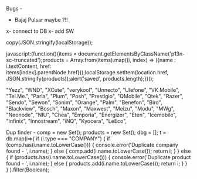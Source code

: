 Bugs -
- Bajaj Pulsar maybe ?!!

x- connect to DB
x- add SW

copy(JSON.stringify(localStorage));

javascript:(function(){items = document.getElementsByClassName('p13n-sc-truncated');products = Array.from(items).map((i, index) => ({name : i.textContent, href: items[index].parentNode.href}));localStorage.setItem(location.href, JSON.stringify(products));alert('saved', products.length);})();

  "Yezz",
  "WND",
  "XCute",
  "verykool",
    "Unnecto",
      "Ulefone",
  "VK Mobile",
    "Tel.Me.",
        "Parla",
      "Plum",
      "Posh",
      "Prestigio",
      "QMobile",
      "Qtek",
      "Razer",
        "Sendo",
        "Sewon",
          "Sonim",
            "Orange",
            "Palm",
                  "Benefon",
                  "Bird",
                "Blackview",
              "Bosch",
                "Maxon",
                "Maxwest",
                "Meizu",
                  "Modu",
                    "MWg",
                      "Neonode",
                      "NIU",
                        "Chea",
                          "Emporia",
                          "Energizer",
                            "Eten",
                              "Icemobile",
                              "Infinix",
                              "Innostream",
                              "iNQ",
                                "Kyocera",
                                  "LeEco",


Dup finder -
comp = new Set();
products = new Set();
dbg = [];
t = db.map(i=>{
    if (i.type === "COMPANY") {
        if (comp.has(i.name.toLowerCase())) {
            console.error('Duplicate company found - ', i.name);
        } else {
            comp.add(i.name.toLowerCase());
            return i;
        }
    } else {
        if (products.has(i.name.toLowerCase())) {
            console.error('Duplicate product found - ', i.name);
        } else {
            products.add(i.name.toLowerCase());
            return i;
        }
    }
}
).filter(Boolean);

